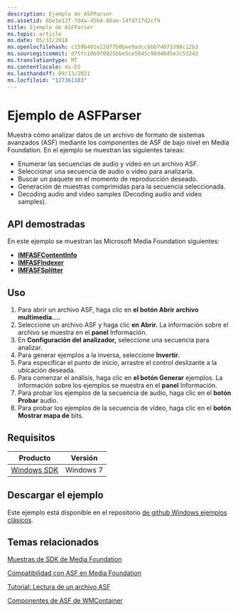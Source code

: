 ```yaml
---
description: Ejemplo de ASFParser
ms.assetid: 6be1e12f-7d4a-4564-88ae-14fd71fd2cf9
title: Ejemplo de ASFParser
ms.topic: article
ms.date: 05/31/2018
ms.openlocfilehash: c159b481e22d77b0bee9adccbbb74073398c12b3
ms.sourcegitcommit: d75fc10b9f0825bbe5ce5045c90d4045e3c53243
ms.translationtype: MT
ms.contentlocale: es-ES
ms.lasthandoff: 09/13/2021
ms.locfileid: "127361183"
---
```

# <a name="asfparser-sample"></a>Ejemplo de ASFParser

Muestra cómo analizar datos de un archivo de formato de sistemas avanzados (ASF) mediante los componentes de ASF de bajo nivel en Media Foundation. En el ejemplo se muestran las siguientes tareas:

-   Enumerar las secuencias de audio y vídeo en un archivo ASF.
-   Seleccionar una secuencia de audio o vídeo para analizarla.
-   Buscar un paquete en el momento de reproducción deseado.
-   Generación de muestras comprimidas para la secuencia seleccionada.
-   Decoding audio and video samples (Decoding audio and video samples).

## <a name="apis-demonstrated"></a>API demostradas

En este ejemplo se muestran las Microsoft Media Foundation siguientes:

-   [**IMFASFContentInfo**](/windows/desktop/api/wmcontainer/nn-wmcontainer-imfasfcontentinfo)
-   [**IMFASFIndexer**](/windows/desktop/api/wmcontainer/nn-wmcontainer-imfasfindexer)
-   [**IMFASFSplitter**](/windows/desktop/api/wmcontainer/nn-wmcontainer-imfasfsplitter)

## <a name="usage"></a>Uso

1.  Para abrir un archivo ASF, haga clic en **el botón Abrir archivo multimedia....**
2.  Seleccione un archivo ASF y haga clic **en Abrir.** La información sobre el archivo se muestra en el **panel** Información.
3.  En **Configuración del analizador,** seleccione una secuencia para analizar.
4.  Para generar ejemplos a la inversa, seleccione **Invertir.**
5.  Para especificar el punto de inicio, arrastre el control deslizante a la ubicación deseada.
6.  Para comenzar el análisis, haga clic en **el botón Generar** ejemplos. La información sobre los ejemplos se muestra en el **panel** Información.
7.  Para probar los ejemplos de la secuencia de audio, haga clic en el **botón Probar** audio.
8.  Para probar los ejemplos de la secuencia de vídeo, haga clic en el **botón Mostrar mapa de** bits.

## <a name="requirements"></a>Requisitos



| Producto                                                        | Versión   |
|----------------------------------------------------------------|-----------|
| [Windows SDK](https://msdn.microsoft.com/windowsvista/bb980924.aspx) | Windows 7 |



 

## <a name="downloading-the-sample"></a>Descargar el ejemplo

Este ejemplo está disponible en el repositorio [de github Windows ejemplos clásicos](https://github.com/Microsoft/Windows-classic-samples/tree/master/Samples/Win7Samples/multimedia/mediafoundation/asfparser).

## <a name="related-topics"></a>Temas relacionados

<dl> <dt>

[Muestras de SDK de Media Foundation](media-foundation-sdk-samples.md)
</dt> <dt>

[Compatibilidad con ASF en Media Foundation](asf-support-in-media-foundation.md)
</dt> <dt>

[Tutorial: Lectura de un archivo ASF](tutorial--reading-an-asf-file.md)
</dt> <dt>

[Componentes de ASF de WMContainer](wmcontainer-asf-components.md)
</dt> </dl>

 

 




